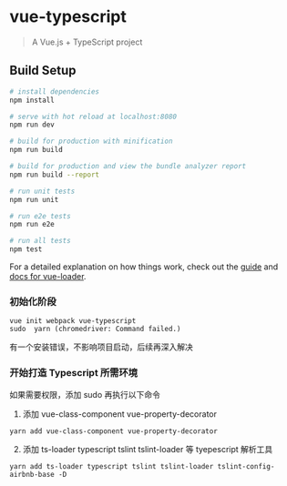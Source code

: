 # vue-typescript

> A Vue.js + TypeScript project

## Build Setup

``` bash
# install dependencies
npm install

# serve with hot reload at localhost:8080
npm run dev

# build for production with minification
npm run build

# build for production and view the bundle analyzer report
npm run build --report

# run unit tests
npm run unit

# run e2e tests
npm run e2e

# run all tests
npm test
```

For a detailed explanation on how things work, check out the [guide](http://vuejs-templates.github.io/webpack/) and [docs for vue-loader](http://vuejs.github.io/vue-loader).

### 初始化阶段
```
vue init webpack vue-typescript
sudo  yarn (chromedriver: Command failed.)
```
有一个安装错误，不影响项目启动，后续再深入解决

### 开始打造 Typescript 所需环境
如果需要权限，添加 sudo 再执行以下命令
1. 添加 vue-class-component  vue-property-decorator
```
yarn add vue-class-component vue-property-decorator
```
2. 添加 ts-loader typescript tslint tslint-loader 等 tyepescript 解析工具
```
yarn add ts-loader typescript tslint tslint-loader tslint-config-airbnb-base -D
```
